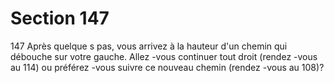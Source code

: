 # Section 147

147
Après quelque s pas, vous arrivez à la hauteur d'un chemin qui
débouche sur votre gauche. Allez -vous continuer tout droit
(rendez -vous au 114) ou préférez -vous suivre ce nouveau chemin
(rendez -vous au 108)?